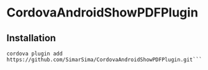 # CordovaAndroidShowPDFPlugin
## Installation

```shell
cordova plugin add https://github.com/SimarSima/CordovaAndroidShowPDFPlugin.git```
